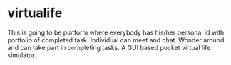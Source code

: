 # virtualife
This is going to be platform where everybody has his/her personal id with portfolio of completed task. Individual can meet and chat. Wonder around and can take part in completing tasks. A GUI based pocket virtual life simulator. 
